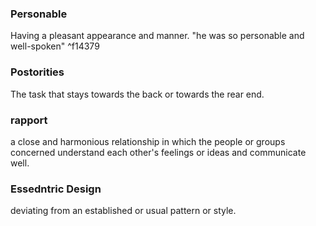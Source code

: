 ### Personable
Having a pleasant appearance and manner. "he was so personable and well-spoken" ^f14379

### Postorities
The task that stays towards the back or towards the rear end.

### rapport
a close and harmonious relationship in which the people or groups concerned understand each other's feelings or ideas and communicate well.

### Essedntric Design
deviating from an established or usual pattern or style.